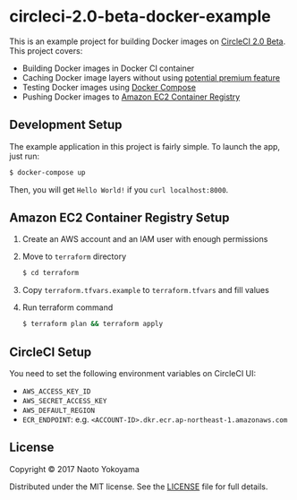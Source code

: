 # circleci-2.0-beta-docker-example

This is an example project for building Docker images on [CircleCI 2.0 Beta](https://circleci.com/beta-access/). This project covers:

- Building Docker images in Docker CI container
- Caching Docker image layers without using [potential premium feature](https://circleci.com/docs/2.0/docker-layer-caching/)
- Testing Docker images using [Docker Compose](https://docs.docker.com/compose/)
- Pushing Docker images to [Amazon EC2 Container Registry](https://aws.amazon.com/jp/ecr/)

## Development Setup

The example application in this project is fairly simple. To launch the app, just run:

```bash
$ docker-compose up
```

Then, you will get `Hello World!` if you `curl localhost:8000`. 

## Amazon EC2 Container Registry Setup

1. Create an AWS account and an IAM user with enough permissions

2. Move to `terraform` directory

    ```bash
    $ cd terraform
    ```

3. Copy `terraform.tfvars.example` to `terraform.tfvars` and fill values

4. Run terraform command

    ```bash
    $ terraform plan && terraform apply
    ```

## CircleCI Setup

You need to set the following environment variables on CircleCI UI:

- `AWS_ACCESS_KEY_ID`
- `AWS_SECRET_ACCESS_KEY`
- `AWS_DEFAULT_REGION`
- `ECR_ENDPOINT`: e.g. `<ACCOUNT-ID>.dkr.ecr.ap-northeast-1.amazonaws.com`

## License

Copyright © 2017 Naoto Yokoyama

Distributed under the MIT license. See the [LICENSE](./LICENSE) file for full details.
